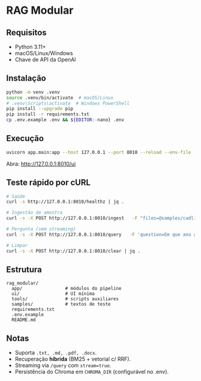 # RAG Modular

## Requisitos
- Python 3.11+
- macOS/Linux/Windows
- Chave de API da OpenAI

## Instalação
```bash
python -m venv .venv
source .venv/bin/activate  # macOS/Linux
# .venv\Scripts\activate  # Windows PowerShell
pip install --upgrade pip
pip install -r requirements.txt
cp .env.example .env && ${EDITOR:-nano} .env
```

## Execução
```bash
uvicorn app.main:app --host 127.0.0.1 --port 8010 --reload --env-file .env
```
Abra: http://127.0.0.1:8010/ui

## Teste rápido por cURL
```bash
# Saúde
curl -s http://127.0.0.1:8010/healthz | jq .

# Ingestão de amostra
curl -s -X POST http://127.0.0.1:8010/ingest   -F "files=@samples/cadline.txt" | jq .

# Pergunta (sem streaming)
curl -s -X POST http://127.0.0.1:8010/query   -F 'question=Em que ano a Cadline Produções foi fundada?'   -F 'top_k=4'   -F 'stream=false' | jq .

# Limpar
curl -s -X POST http://127.0.0.1:8010/clear | jq .
```

## Estrutura
```
rag_modular/
  app/                # módulos do pipeline
  ui/                 # UI mínima
  tools/              # scripts auxiliares
  samples/            # textos de teste
  requirements.txt
  .env.example
  README.md
```

## Notas
- Suporta `.txt, .md, .pdf, .docx`.
- Recuperação **híbrida** (BM25 + vetorial c/ RRF).
- Streaming via `/query` com `stream=true`.
- Persistência do Chroma em `CHROMA_DIR` (configurável no .env).
